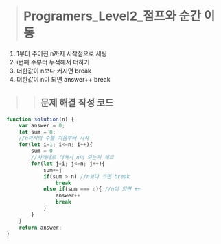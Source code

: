 ><h1>Programers_Level2_점프와 순간 이동</h1>
1. 1부터 주어진 n까지 시작점으로 세팅
2. i번째 수부터 누적해서 더하기
3. 더한값이 n보다 커지면 break
4. 더한값이 n이 되면 answer++ break

>><h2>문제 해결 작성 코드</h2>
```javascript
function solution(n) {
    var answer = 0;
    let sum = 0;
    //n까지의 수를 처음부터 시작
    for(let i=1; i<=n; i++){
        sum = 0
        //차례대로 더해서 n이 되는지 체크
        for(let j=i; j<=n; j++){
            sum+=j
            if(sum > n) //n보다 크면 break
                break
            else if(sum === n){ //n이 되면 ++
                answer++
                break
            }
        }
    }
    return answer;
}
```
